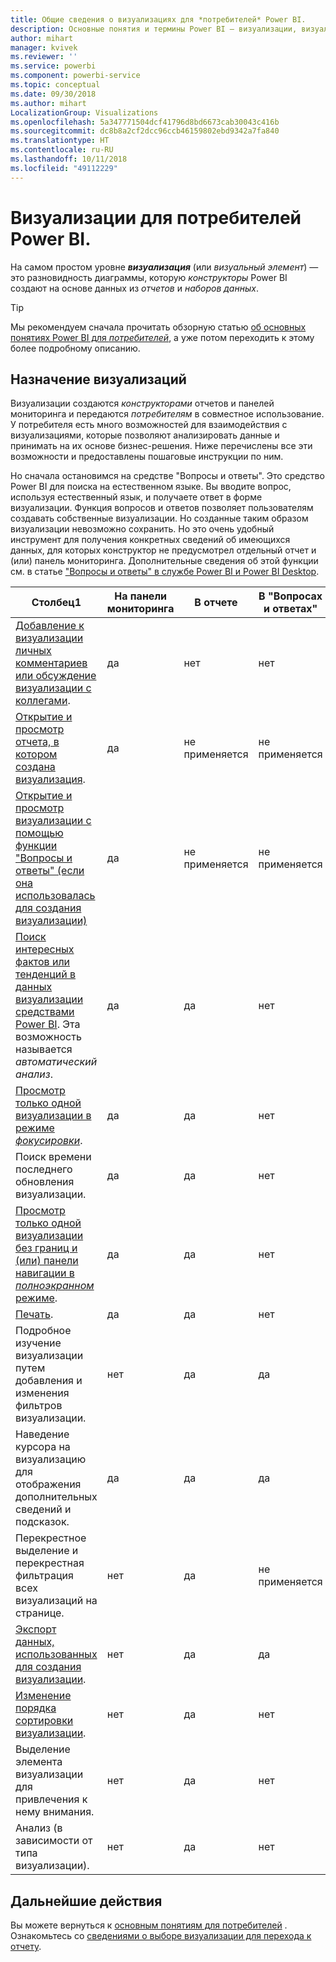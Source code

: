 ```yaml
---
title: Общие сведения о визуализациях для *потребителей* Power BI.
description: Основные понятия и термины Power BI — визуализации, визуальные элементы. Что такое визуализация и визуальный элемент Power BI.
author: mihart
manager: kvivek
ms.reviewer: ''
ms.service: powerbi
ms.component: powerbi-service
ms.topic: conceptual
ms.date: 09/30/2018
ms.author: mihart
LocalizationGroup: Visualizations
ms.openlocfilehash: 5a347771504dcf41796d8bd6673cab30043c416b
ms.sourcegitcommit: dc8b8a2cf2dcc96ccb46159802ebd9342a7fa840
ms.translationtype: HT
ms.contentlocale: ru-RU
ms.lasthandoff: 10/11/2018
ms.locfileid: "49112229"
---
```

# <a name="visualizations-for-power-bi-consumers"></a>Визуализации для **потребителей** Power BI.

На самом простом уровне ***визуализация*** (или *визуальный элемент*) — это разновидность диаграммы, которую *конструкторы* Power BI создают на основе данных из *отчетов* и *наборов данных*. 

> [!TIP]
> Мы рекомендуем сначала прочитать обзорную статью [об основных понятиях Power BI для *потребителей*](end-user-basic-concepts.md), а уже потом переходить к этому более подробному описанию.

## <a name="what-can-i-do-with-visualizations"></a>Назначение визуализаций

Визуализации создаются *конструкторами* отчетов и панелей мониторинга и передаются *потребителям* в совместное использование. У потребителя есть много возможностей для взаимодействия с визуализациями, которые позволяют анализировать данные и принимать на их основе бизнес-решения. Ниже перечислены все эти возможности и предоставлены пошаговые инструкции по ним.

Но сначала остановимся на средстве "Вопросы и ответы". Это средство Power BI для поиска на естественном языке. Вы вводите вопрос, используя естественный язык, и получаете ответ в форме визуализации. Функция вопросов и ответов позволяет пользователям создавать собственные визуализации. Но созданные таким образом визуализации невозможно сохранить. Но это очень удобный инструмент для получения конкретных сведений об имеющихся данных, для которых конструктор не предусмотрел отдельный отчет и (или) панель мониторинга. Дополнительные сведения об этой функции см. в статье ["Вопросы и ответы" в службе Power BI и Power BI Desktop](end-user-q-and-a.md).



|Столбец1  |На панели мониторинга  |В отчете  | В "Вопросах и ответах"
|---------|---------|---------|--------|
|[Добавление к визуализации личных комментариев или обсуждение визуализации с коллегами](end-user-comment.md).     |  да       |   нет      |  нет  |
|[Открытие и просмотр отчета, в котором создана визуализация](end-user-tiles.md).     |    да     |   не применяется      |  не применяется |
|[Открытие и просмотр визуализации с помощью функции "Вопросы и ответы" (если она использовалась для создания визуализации)](end-user-q-and-a.md)     |   да      |   не применяется      |  не применяется  |
|[Поиск интересных фактов или тенденций в данных визуализации средствами Power BI](end-user-insights.md).  Эта возможность называется *автоматический анализ*.     |    да     |   да      | нет   |
|[Просмотр только одной визуализации в режиме *фокусировки*](end-user-focus.md).     | да        |   да      | нет  |
|Поиск времени последнего обновления визуализации.     |  да       |    да     | нет  |
|[Просмотр только одной визуализации без границ и (или) панели навигации в *полноэкранном* режиме](end-user-focus.md).     |   да      |  да       | нет  |
|[Печать](end-user-print.md).     |  да       |   да      | нет  |
|Подробное изучение визуализации путем добавления и изменения фильтров визуализации.     |    нет     |   да      | да  |
|Наведение курсора на визуализацию для отображения дополнительных сведений и подсказок.     |    да     |   да      | да  |
|Перекрестное выделение и перекрестная фильтрация всех визуализаций на странице.     |   нет      |   да      | не применяется  |
|[Экспорт данных, использованных для создания визуализации](end-user-show-data.md).     |  нет       |   да      | да  |
| [Изменение порядка сортировки визуализации](end-user-search-sort.md). | нет  | да  | нет  |
| Выделение элемента визуализации для привлечения к нему внимания. | нет  | да  |  нет |
| Анализ (в зависимости от типа визуализации). | нет  | да  | нет  |

## <a name="next-steps"></a>Дальнейшие действия
Вы можете вернуться к [основным понятиям для потребителей](end-user-basic-concepts.md)  .  
Ознакомьтесь со [сведениями о выборе визуализации для перехода к отчету](end-user-report-open.md).